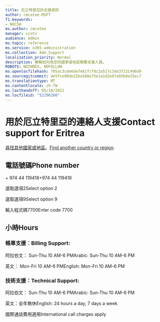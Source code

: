 ```yaml
---
title: 厄立特里亞的支援資訊
author: cmcatee-MSFT
f1.keywords:
- NOCSH
ms.author: cmcatee
manager: scotv
audience: Admin
ms.topic: reference
ms.service: o365-administration
ms.collection: Adm_Support
localization_priority: Normal
description: 瞭解如何為您的國家或地區聯繫支援人員。
ROBOTS: NOINDEX, NOFOLLOW
ms.openlocfilehash: 705ac3cde6def481fcf8c2a517c3de37231496d9
ms.sourcegitcommit: de5fce90de22ba588e75e1a1d2e87e03b9e25ec7
ms.translationtype: MT
ms.contentlocale: zh-TW
ms.lasthandoff: 05/10/2021
ms.locfileid: "52296260"
---
```

# <a name="contact-support-for-eritrea"></a><span data-ttu-id="18e20-103">用於厄立特里亞的連絡人支援</span><span class="sxs-lookup"><span data-stu-id="18e20-103">Contact support for Eritrea</span></span>

<span data-ttu-id="18e20-104">[尋找其他國家或地區](../../business-video/get-help-support.md)。</span><span class="sxs-lookup"><span data-stu-id="18e20-104">[Find another country or region](../../business-video/get-help-support.md).</span></span>

## <a name="phone-number"></a><span data-ttu-id="18e20-105">電話號碼</span><span class="sxs-lookup"><span data-stu-id="18e20-105">Phone number</span></span>
<span data-ttu-id="18e20-106">+ 974 44 119418</span><span class="sxs-lookup"><span data-stu-id="18e20-106">+974 44 119418</span></span>

<span data-ttu-id="18e20-107">選取選項2</span><span class="sxs-lookup"><span data-stu-id="18e20-107">Select option 2</span></span>

<span data-ttu-id="18e20-108">選取選項9</span><span class="sxs-lookup"><span data-stu-id="18e20-108">Select option 9</span></span>

<span data-ttu-id="18e20-109">輸入程式碼7700</span><span class="sxs-lookup"><span data-stu-id="18e20-109">Enter code 7700</span></span>

## <a name="hours"></a><span data-ttu-id="18e20-110">小時</span><span class="sxs-lookup"><span data-stu-id="18e20-110">Hours</span></span>
### <a name="billing-support"></a><span data-ttu-id="18e20-111">帳單支援︰</span><span class="sxs-lookup"><span data-stu-id="18e20-111">Billing Support:</span></span>

<span data-ttu-id="18e20-112">阿拉伯文： Sun-Thu 10 AM-6 PM</span><span class="sxs-lookup"><span data-stu-id="18e20-112">Arabic: Sun-Thu 10 AM-6 PM</span></span>

<span data-ttu-id="18e20-113">英文： Mon-Fri 10 AM-6 PM</span><span class="sxs-lookup"><span data-stu-id="18e20-113">English: Mon-Fri 10 AM-6 PM</span></span>

### <a name="technical-support"></a><span data-ttu-id="18e20-114">技術支援：</span><span class="sxs-lookup"><span data-stu-id="18e20-114">Technical Support:</span></span>

<span data-ttu-id="18e20-115">阿拉伯文： Sun-Thu 10 AM-6 PM</span><span class="sxs-lookup"><span data-stu-id="18e20-115">Arabic: Sun-Thu 10 AM-6 PM</span></span>

<span data-ttu-id="18e20-116">英文：全年無休</span><span class="sxs-lookup"><span data-stu-id="18e20-116">English: 24 hours a day, 7 days a week</span></span>

<span data-ttu-id="18e20-117">國際通話費用適用</span><span class="sxs-lookup"><span data-stu-id="18e20-117">International call charges apply</span></span>
